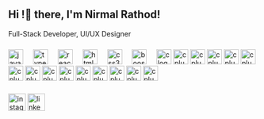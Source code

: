 <h2 align="left">Hi !👋 there, I'm Nirmal Rathod! </h2>
<p>Full-Stack Developer, UI/UX Designer</p>

###

###

<div align="left">
  <img src="https://cdn.jsdelivr.net/gh/devicons/devicon/icons/javascript/javascript-original.svg" height="30" alt="javascript logo"  />
  <img width="12" />
  <img src="https://cdn.jsdelivr.net/gh/devicons/devicon/icons/typescript/typescript-original.svg" height="30" alt="typescript logo"  />
  <img width="12" />
  <img src="https://cdn.jsdelivr.net/gh/devicons/devicon/icons/react/react-original.svg" height="30" alt="react logo"  />
  <img width="12" />
  <img src="https://cdn.jsdelivr.net/gh/devicons/devicon/icons/html5/html5-original.svg" height="30" alt="html5 logo"  />
  <img width="12" />
  <img src="https://cdn.jsdelivr.net/gh/devicons/devicon/icons/css3/css3-original.svg" height="30" alt="css3 logo"  />
  <img width="12" />
  <img src="https://cdn.jsdelivr.net/gh/devicons/devicon/icons/bootstrap/bootstrap-original.svg" height="30" alt="boostrap logo"  />
  <img width="12" />
  <img src="https://cdn.jsdelivr.net/gh/devicons/devicon/icons/c/c-original.svg" height="30" alt="c logo"  />
  <img src="https://cdn.jsdelivr.net/gh/devicons/devicon/icons/cplusplus/cplusplus-original.svg" height="30" alt="cplusplus logo" />
   <img src="https://cdn.jsdelivr.net/gh/devicons/devicon/icons/illustrator/illustrator-original.svg" height="30" alt="cplusplus logo" />
   <img src="https://cdn.jsdelivr.net/gh/devicons/devicon/icons/flutter/flutter-original.svg" height="30" alt="cplusplus logo" />
   <img src="https://cdn.jsdelivr.net/gh/devicons/devicon/icons/git/git-original.svg" height="30" alt="cplusplus logo" />
   <img src="https://cdn.jsdelivr.net/gh/devicons/devicon/icons/jquery/jquery-original.svg" height="30" alt="cplusplus logo" />
   <img src="https://cdn.jsdelivr.net/gh/devicons/devicon/icons/laravel/laravel-original.svg" height="30" alt="cplusplus logo" />
   <img src="https://cdn.jsdelivr.net/gh/devicons/devicon/icons/mongodb/mongodb-original.svg" height="30" alt="cplusplus logo" />
   <img src="https://cdn.jsdelivr.net/gh/devicons/devicon/icons/mysql/mysql-original.svg" height="30" alt="cplusplus logo" />
   <img src="https://cdn.jsdelivr.net/gh/devicons/devicon/icons/npm/npm-original.svg" height="30" alt="cplusplus logo" />
   <img src="https://cdn.jsdelivr.net/gh/devicons/devicon/icons/php/php-original.svg" height="30" alt="cplusplus logo" />
   <img src="https://cdn.jsdelivr.net/gh/devicons/devicon/icons/photoshop/photoshop-original.svg" height="30" alt="cplusplus logo" />
   <img src="https://cdn.jsdelivr.net/gh/devicons/devicon/icons/vitejs/vitejs-original.svg" height="30" alt="cplusplus logo" />
   <img src="https://cdn.jsdelivr.net/gh/devicons/devicon/icons/wordpress/wordpress-original.svg" height="30" alt="cplusplus logo" />
   <img src="https://cdn.jsdelivr.net/gh/devicons/devicon/icons/figma/figma-original.svg" height="30" alt="cplusplus logo" />
  
</div>

###

<div align="left">

  <img src="https://img.shields.io/static/v1?message=Instagram&logo=instagram&label=&color=E4405F&logoColor=white&labelColor=&style=for-the-badge" height="35" alt="instagram logo"  />
  <img src="https://img.shields.io/static/v1?message=LinkedIn&logo=linkedin&label=&color=0077B5&logoColor=white&labelColor=&style=for-the-badge" height="35" alt="linkedin logo"  />
</div>

###

<br clear="both">



###


<!--- - 👋 Hi, I’m @nirmalrathod23
- 👀 I’m interested in ...
- 🌱 I’m currently learning ...
- 💞️ I’m looking to collaborate on ...
- 📫 How to reach me ...
- 😄 Pronouns: ...
- ⚡ Fun fact: ... 
--->

<!---
nirmalrathod23/nirmalrathod23 is a ✨ special ✨ repository because its `README.md` (this file) appears on your GitHub profile.
You can click the Preview link to take a look at your changes.
--->
